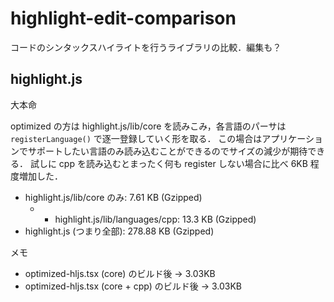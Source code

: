 # highlight-edit-comparison

コードのシンタックスハイライトを行うライブラリの比較．編集も？

## highlight.js

大本命

optimized の方は highlight.js/lib/core を読みこみ，各言語のパーサは `registerLanguage()` で逐一登録していく形を取る．
この場合はアプリケーションでサポートしたい言語のみ読み込むことができるのでサイズの減少が期待できる．
試しに cpp を読み込むとまったく何も register しない場合に比べ 6KB 程度増加した．
- highlight.js/lib/core のみ: 7.61 KB (Gzipped)
  - + highlight.js/lib/languages/cpp: 13.3 KB (Gzipped)
- highlight.js (つまり全部): 278.88 KB (Gzipped)

メモ
- optimized-hljs.tsx (core) のビルド後 -> 3.03KB
- optimized-hljs.tsx (core + cpp) のビルド後 -> 3.03KB

